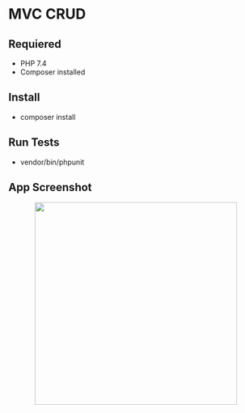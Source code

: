 # MVC CRUD

## Requiered

- PHP 7.4
- Composer installed

## Install

- composer install

## Run Tests

- vendor/bin/phpunit

## App Screenshot

<p align="center"><a href="#" target="_blank"><img src="https://github.com/Shinigamis-F5/MVC-ShinigamiConsultorioAlvaro/tree/master/img/screenshotMVCConsultorioAlvarp.png" width="400"></a></p>